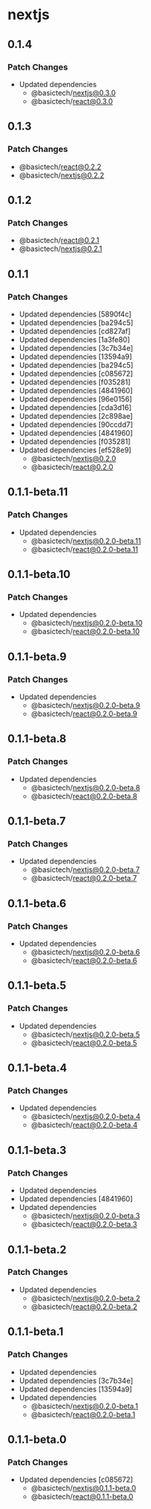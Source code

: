 # nextjs

## 0.1.4

### Patch Changes

- Updated dependencies
  - @basictech/nextjs@0.3.0
  - @basictech/react@0.3.0

## 0.1.3

### Patch Changes

- @basictech/react@0.2.2
- @basictech/nextjs@0.2.2

## 0.1.2

### Patch Changes

- @basictech/react@0.2.1
- @basictech/nextjs@0.2.1

## 0.1.1

### Patch Changes

- Updated dependencies [5890f4c]
- Updated dependencies [ba294c5]
- Updated dependencies [cd827af]
- Updated dependencies [1a3fe80]
- Updated dependencies [3c7b34e]
- Updated dependencies [13594a9]
- Updated dependencies [ba294c5]
- Updated dependencies [c085672]
- Updated dependencies [f035281]
- Updated dependencies [4841960]
- Updated dependencies [96e0156]
- Updated dependencies [cda3d16]
- Updated dependencies [2c898ae]
- Updated dependencies [90ccdd7]
- Updated dependencies [4841960]
- Updated dependencies [f035281]
- Updated dependencies [ef528e9]
  - @basictech/nextjs@0.2.0
  - @basictech/react@0.2.0

## 0.1.1-beta.11

### Patch Changes

- Updated dependencies
  - @basictech/nextjs@0.2.0-beta.11
  - @basictech/react@0.2.0-beta.11

## 0.1.1-beta.10

### Patch Changes

- Updated dependencies
  - @basictech/nextjs@0.2.0-beta.10
  - @basictech/react@0.2.0-beta.10

## 0.1.1-beta.9

### Patch Changes

- Updated dependencies
  - @basictech/nextjs@0.2.0-beta.9
  - @basictech/react@0.2.0-beta.9

## 0.1.1-beta.8

### Patch Changes

- Updated dependencies
  - @basictech/nextjs@0.2.0-beta.8
  - @basictech/react@0.2.0-beta.8

## 0.1.1-beta.7

### Patch Changes

- Updated dependencies
  - @basictech/nextjs@0.2.0-beta.7
  - @basictech/react@0.2.0-beta.7

## 0.1.1-beta.6

### Patch Changes

- Updated dependencies
  - @basictech/nextjs@0.2.0-beta.6
  - @basictech/react@0.2.0-beta.6

## 0.1.1-beta.5

### Patch Changes

- Updated dependencies
  - @basictech/nextjs@0.2.0-beta.5
  - @basictech/react@0.2.0-beta.5

## 0.1.1-beta.4

### Patch Changes

- Updated dependencies
  - @basictech/nextjs@0.2.0-beta.4
  - @basictech/react@0.2.0-beta.4

## 0.1.1-beta.3

### Patch Changes

- Updated dependencies
- Updated dependencies [4841960]
- Updated dependencies
  - @basictech/nextjs@0.2.0-beta.3
  - @basictech/react@0.2.0-beta.3

## 0.1.1-beta.2

### Patch Changes

- Updated dependencies
  - @basictech/nextjs@0.2.0-beta.2
  - @basictech/react@0.2.0-beta.2

## 0.1.1-beta.1

### Patch Changes

- Updated dependencies
- Updated dependencies [3c7b34e]
- Updated dependencies [13594a9]
- Updated dependencies
  - @basictech/nextjs@0.2.0-beta.1
  - @basictech/react@0.2.0-beta.1

## 0.1.1-beta.0

### Patch Changes

- Updated dependencies [c085672]
  - @basictech/nextjs@0.1.1-beta.0
  - @basictech/react@0.1.1-beta.0
